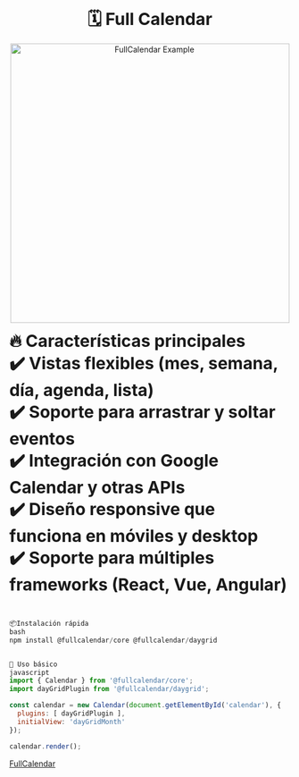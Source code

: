  
<p align="center"> <strong style="font-size:30px;">🗓️ Full Calendar</strong> </p> <p align="center"> <img src="https://github.com/user-attachments/assets/82b8f5fa-a3a2-4aea-acd6-e987d41da1d4" alt="FullCalendar Example" width="500"> </p>

<p align="start"> <strong style="font-size:30px;">
  🔥 Características principales<br>
✔️ Vistas flexibles (mes, semana, día, agenda, lista) <br>
✔️ Soporte para arrastrar y soltar eventos<br>
✔️ Integración con Google Calendar y otras APIs<br>
✔️ Diseño responsive que funciona en móviles y desktop<br>
✔️ Soporte para múltiples frameworks (React, Vue, Angular)</strong></p></p><br>

```js
📦Instalación rápida
bash
npm install @fullcalendar/core @fullcalendar/daygrid


🚀 Uso básico
javascript
import { Calendar } from '@fullcalendar/core';
import dayGridPlugin from '@fullcalendar/daygrid';

const calendar = new Calendar(document.getElementById('calendar'), {
  plugins: [ dayGridPlugin ],
  initialView: 'dayGridMonth'
});

calendar.render();
```

[FullCalendar](https://fullcalendar.io/docs)  
